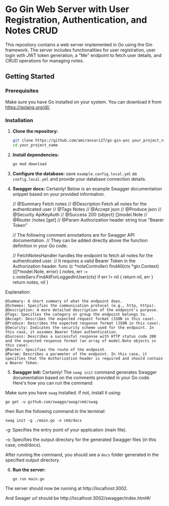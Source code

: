 
# Go Gin Web Server with User Registration, Authentication, and Notes CRUD

This repository contains a web server implemented in Go using the Gin framework. The server includes functionalities for user registration, user login with JWT token generation, a "Me" endpoint to fetch user details, and CRUD operations for managing notes.

## Getting Started
### Prerequisites
Make sure you have Go installed on your system. You can download it from https://golang.org/dl/.

### Installation
    
1. **Clone the repository:**
    ```bash
    git clone https://github.com/amiransari27/go-gin-poc your_project_name
    cd your_project_name

2. **Install dependencies:**
    ```bash
    go mod download

3. **Configure the database:**
save `example.config.local.yml` as `config.local.yml` and provide your database connection details.

4. **Swagger docs:**
Certainly! Below is an example Swagger documentation snippet based on your provided information.


    // @Summary Fetch notes
    // @Description Fetch all notes for the authenticated user
    // @Tags Notes
    // @Accept json
    // @Produce json
    // @Security ApiKeyAuth
    // @Success 200 {object} []model.Note
    // @Router /notes [get]
    // @Param Authorization header string true "Bearer Token"

    // The following comment annotations are for Swagger API documentation.
    // They can be added directly above the function definition in your Go code.

    // FetchNotesHandler handles the endpoint to fetch all notes for the authenticated user.
    // It requires a valid Bearer Token in the Authorization header.
    func (c *noteController) findAll(ctx *gin.Context) ([]*model.Note, error) {
        notes, err := c.noteServ.FindAllForLoggedInUser(ctx)
        if err != nil {
            return nil, err
        }
        return notes, nil
    }

Explanation:

    @Summary: A short summary of what the endpoint does.
    @Schemes: Specifies the communication protocol (e.g., http, https).
    @Description: A more detailed description of the endpoint's purpose.
    @Tags: Specifies the category or group the endpoint belongs to.
    @Accept: Describes the expected request format (JSON in this case).
    @Produce: Describes the expected response format (JSON in this case).
    @Security: Indicates the security scheme used for the endpoint. In this case, it assumes Bearer Token authentication.
    @Success: Describes a successful response with HTTP status code 200 and the expected response format (an array of model.Note objects in this case).
    @Router: Specifies the route of the endpoint.
    @Param: Describes a parameter of the endpoint. In this case, it specifies that the Authorization header is required and should contain a Bearer Token.


5. **Swagger init:**
Certainly! The `swag init` command generates Swagger documentation based on the comments provided in your Go code. Here's how you can run the command:

Make sure you have `swag` installed. If not, install it using:

    go get -u github.com/swaggo/swag/cmd/swag

then Run the following command in the terminal:

    swag init -g ./main.go -o cmd/docs
    
-g: Specifies the entry point of your application (main file).

-o: Specifies the output directory for the generated Swagger files (in this case, cmd/docs).

After running the command, you should see a `docs` folder generated in the specified output directory.


6. **Run the server:**
    ```bash
    go run main.go
The server should now be running at http://localhost:3002.

And Swager url should be http://localhost:3002/swagger/index.html#/